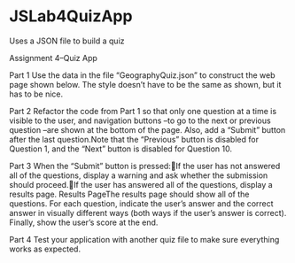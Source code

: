# JSLab4QuizApp
Uses a JSON file to build a quiz


Assignment 4–Quiz App

Part 1
Use the data in the file “GeographyQuiz.json” to construct the web page shown below. The style doesn’t have to be the same as shown, but it has to be nice.

Part 2
Refactor the code from Part 1 so that only one question at a time is visible to the user, and navigation buttons –to go to the next or previous question –are shown at the bottom of the page. Also, add a “Submit” button after the last question.Note that the “Previous” button is disabled for Question 1, and the “Next” button is disabled for Question 10.

Part 3
When the “Submit” button is pressed:If the user has not answered all of the questions, display a warning and ask whether the submission should proceed.If the user has answered all of the questions, display a results page. Results PageThe results page should show all of the questions. For each question, indicate the user’s answer and the correct answer in visually different ways (both ways if the user’s answer is correct). Finally, show the user’s score at the end.

Part 4
Test your application with another quiz file to make sure everything works as expected.
